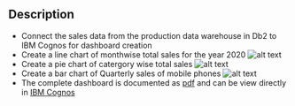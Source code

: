## Description
- Connect the sales data from the production data warehouse in Db2 to IBM Cognos for dashboard creation
- Create a line chart of monthwise total sales for the year 2020
![alt text](https://github.com/xzZero/DataEng_IBM/blob/main/12%20-%20Data%20Engineering%20and%20Machine%20Learning%20using%20Spark/Week3/1-import-library.png "1")
- Create a pie chart of catergory wise total sales
![alt text](https://github.com/xzZero/DataEng_IBM/blob/main/12%20-%20Data%20Engineering%20and%20Machine%20Learning%20using%20Spark/Week3/1-import-library.png "1")
- Create a bar chart of Quarterly sales of mobile phones
![alt text](https://github.com/xzZero/DataEng_IBM/blob/main/12%20-%20Data%20Engineering%20and%20Machine%20Learning%20using%20Spark/Week3/1-import-library.png "1")
- The complete dashboard is documented as [pdf]() and can be view directly in [IBM Cognos](https://eu2.ca.analytics.ibm.com/bi/?perspective=dashboard&pathRef=.my_folders%2FCapstone&action=view&mode=dashboard&subView=model000001845566484e_00000002)
